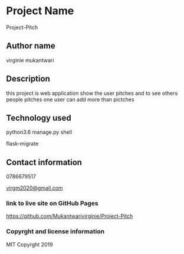 # Project Name
Project-Pitch

## Author name
virginie mukantwari


## Description
this project is web application show the user pitches and to see others people pitches one user can add more than pictches

## Technology used
 
 python3.6 manage.py shell

 flask-migrate


## Contact information

0786679517

virgm2020@gmail.com


### link to live site on GitHub Pages

https://github.com/Mukantwarivirginie/Project-Pitch


### Copyrght and license information
MIT Copyrght 2019